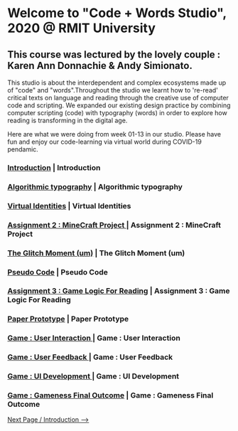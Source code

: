 # Welcome to "Code + Words Studio", 2020 @ RMIT University 

## This course was lectured by the lovely couple : Karen Ann Donnachie & Andy Simionato.

This studio is about the interdependent and complex ecosystems made up of "code" and "words".Throughout the studio we learnt how to 're-read' critical texts on language and reading through the creative use of computer code and scripting. We expanded our existing design practice by combining computer scripting (code) with typography (words) in order to explore how reading is transforming in the digital age.

Here are what we were doing from week 01-13 in our studio. Please have fun and enjoy our code-learning via virtual world during COVID-19 pendamic.

### <a href='https://ptpeem.github.io/EdmCodeWorld/Week_01/'>Introduction</a>  |  Introduction
### <a href='https://ptpeem.github.io/EdmCodeWorld/Week_02/'>Algorithmic typography</a>  |  Algorithmic typography
### <a href='https://ptpeem.github.io/EdmCodeWorld/Week_03/'>Virtual Identities</a>  |  Virtual Identities
### <a href='https://ptpeem.github.io/EdmCodeWorld/Week_4/'>Assignment 2 : MineCraft Project </a>    |  Assignment 2 : MineCraft Project 
### <a href='https://ptpeem.github.io/EdmCodeWorld/Week_05/'>The Glitch Moment (um)</a>  |  The Glitch Moment (um)
### <a href='https://ptpeem.github.io/EdmCodeWorld/Week_06/'>Pseudo Code</a>  |  Pseudo Code
### <a href='https://ptpeem.github.io/EdmCodeWorld/Week_07/'>Assignment 3 : Game Logic For Reading</a>  |  Assignment 3 : Game Logic For Reading
### <a href='https://ptpeem.github.io/EdmCodeWorld/Week_08/'>Paper Prototype</a>  |  Paper Prototype
### <a href='https://ptpeem.github.io/EdmCodeWorld/Week_09/'>Game : User Interaction </a>  |  Game : User Interaction  
### <a href='https://ptpeem.github.io/EdmCodeWorld/Week_10/'>Game : User Feedback </a>  |  Game : User Feedback 
### <a href='https://ptpeem.github.io/EdmCodeWorld/Week_11/'>Game : UI Development </a>  |  Game : UI Development 
### <a href='https://ptpeem.github.io/EdmCodeWorld/Week_12/'>Game : Gameness Final Outcome</a>  |  Game : Gameness Final Outcome

<a href='https://ptpeem.github.io/EdmCodeWorld/Week_01/'> Next Page / Introduction --></a>
